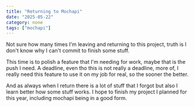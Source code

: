 ```yaml
---
title: "Returning to Mochapi"
date: "2025-05-22"
category: none
tags: ["mochapi"]
---
```


Not sure how many times I'm leaving and returning to this project,
truth is I don't know why I can't commit to finish some stuff.

This time is to polish a feature that I'm needing for work, maybe
that is the push I need. A deadline, even tho this is not really a
deadline, more of, I really need this feature to use it on my job 
for real, so the sooner the better.

And as always when I return there is a lot of stuff that I forgot
but also I learn better how some stuff works. I hope to finish my 
project I planned for this year, including mochapi being in a 
good form.